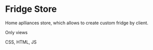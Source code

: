 # Fridge Store
<p>Home aplliances store, which allows to create custom fridge by client.
<p>Only views
<p> CSS, HTML, JS
